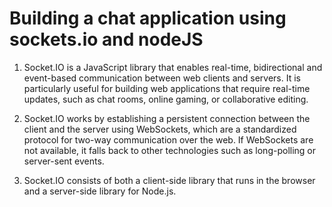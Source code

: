 # Building a chat application using sockets.io and nodeJS

1. Socket.IO is a JavaScript library that enables real-time, bidirectional and event-based communication between web clients and servers. It is particularly useful for building web applications that require real-time updates, such as chat rooms, online gaming, or collaborative editing.

2. Socket.IO works by establishing a persistent connection between the client and the server using WebSockets, which are a standardized protocol for two-way communication over the web. If WebSockets are not available, it falls back to other technologies such as long-polling or server-sent events.

3. Socket.IO consists of both a client-side library that runs in the browser and a server-side library for Node.js.

